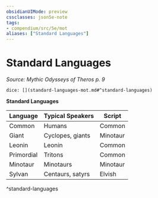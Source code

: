 ```yaml
---
obsidianUIMode: preview
cssclasses: json5e-note
tags:
- compendium/src/5e/mot
aliases: ["Standard Languages"]
---
```

# Standard Languages
*Source: Mythic Odysseys of Theros p. 9* 

`dice: [](standard-languages-mot.md#^standard-languages)`

**Standard Languages**

| Language | Typical Speakers | Script |
|----------|------------------|--------|
| Common | Humans | Common |
| Giant | Cyclopes, giants | Minotaur |
| Leonin | Leonin | Common |
| Primordial | Tritons | Common |
| Minotaur | Minotaurs | Minotaur |
| Sylvan | Centaurs, satyrs | Elvish |
^standard-languages